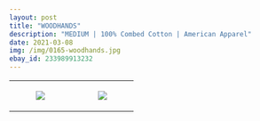 ```yaml
---
layout: post
title: "WOODHANDS"
description: "MEDIUM | 100% Combed Cotton | American Apparel"
date: 2021-03-08
img: /img/0165-woodhands.jpg
ebay_id: 233989913232
---
```




<table style="width:100%;"><tr><td style="vertical-align:top;">
      <figure class="tmblr-full" data-orig-height="2048" data-orig-width="1365" data-orig-src="https://concertshirts.netlify.app/shirts/0165/0165-01.jpg"><img src="https://64.media.tumblr.com/dab642587cf84ed3253fe19a99f253dd/6f6e6ba2a6829ef5-a5/s540x810/0f5e1510bcd62c0efa660d85940efe5ee6154518.jpg" data-orig-height="2048" data-orig-width="1365" data-orig-src="https://concertshirts.netlify.app/shirts/0165/0165-01.jpg"/></figure></td>
    <td style="vertical-align:top;">
      <figure class="tmblr-full" data-orig-height="2048" data-orig-width="1365" data-orig-src="https://concertshirts.netlify.app/shirts/0165/0165-02.jpg"><img src="https://64.media.tumblr.com/39c0f855ef5d47cbb86fa2fee6945ffa/6f6e6ba2a6829ef5-5b/s540x810/d93d2bcf9f4b8343acb1959b1aa15951bf16dede.jpg" data-orig-height="2048" data-orig-width="1365" data-orig-src="https://concertshirts.netlify.app/shirts/0165/0165-02.jpg"/></figure></td>
  </tr></table>
